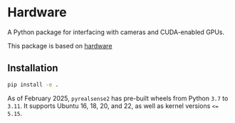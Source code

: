 # Hardware 
A Python package for interfacing with cameras and CUDA-enabled GPUs.

This package is based on [hardware](https://github.com/skumra/robotic-grasping/tree/master/hardware)

## Installation
```bash
pip install -e . 
```

As of February 2025, `pyrealsense2` has pre-built wheels from Python `3.7` to `3.11`. 
It supports Ubuntu 16, 18, 20, and 22, as well as kernel versions `<= 5.15`.
